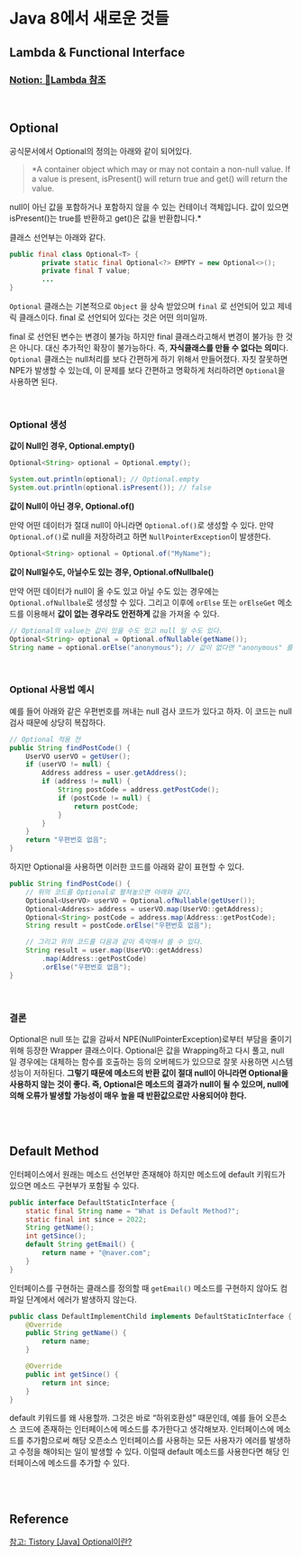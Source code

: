 # Java 8에서 새로운 것들

## Lambda & Functional Interface

### [Notion: 🙊Lambda 참조](https://www.notion.so/Lambda-5690eafe0630418597eea68d43060680)

<br/>

## Optional

공식문서에서 Optional의 정의는 아래와 같이 되어있다.

> *A container object which may or may not contain a non-null value. If a value is present, isPresent() will return true and get() will return the value.

null이 아닌 값을 포함하거나 포함하지 않을 수 있는 컨테이너 객체입니다. 값이 있으면 isPresent()는 true를 반환하고 get()은 값을 반환합니다.*
> 

클래스 선언부는 아래와 같다.

```java
public final class Optional<T> {
		private static final Optional<?> EMPTY = new Optional<>();
		private final T value;
		...
}
```

`Optional` 클래스는 기본적으로 `Object` 을 상속 받았으며 `final` 로 선언되어 있고 제네릭 클래스이다. final 로 선언되어 있다는 것은 어떤 의미일까.

final 로 선언된 변수는 변경이 불가능 하지만 final 클래스라고해서 변경이 불가능 한 것은 아니다. 대신 추가적인 확장이 불가능하다. 즉, **자식클래스를 만들 수 없다는 의미**다. `Optional` 클래스는 null처리를 보다 간편하게 하기 위해서 만들어졌다. 자칫 잘못하면 NPE가 발생할 수 있는데, 이 문제를 보다 간편하고 명확하게 처리하려면 `Optional`을 사용하면 된다.

<br/>

### Optional 생성

****값이 Null인 경우, Optional.empty()****

```java
Optional<String> optional = Optional.empty();

System.out.println(optional); // Optional.empty
System.out.println(optional.isPresent()); // false
```

****값이 Null이 아닌 경우, Optional.of()****

만약 어떤 데이터가 절대 null이 아니라면 `Optional.of()`로 생성할 수 있다. 만약 `Optional.of()`로 null을 저장하려고 하면 `NullPointerException`이 발생한다.

```java
Optional<String> optional = Optional.of("MyName");
```

****값이 Null일수도, 아닐수도 있는 경우, Optional.ofNullbale()****

만약 어떤 데이터가 null이 올 수도 있고 아닐 수도 있는 경우에는 `Optional.ofNullbale`로 생성할 수 있다. 그리고 이후에 `orElse` 또는 `orElseGet` 메소드를 이용해서 **값이 없는 경우라도 안전하게** 값을 가져올 수 있다.

```java
// Optional의 value는 값이 있을 수도 있고 null 일 수도 있다.
Optional<String> optional = Optional.ofNullable(getName());
String name = optional.orElse("anonymous"); // 값이 없다면 "anonymous" 를 리턴
```

<br/>

### Optional 사용법 예시

예를 들어 아래와 같은 우편번호를 꺼내는 null 검사 코드가 있다고 하자. 이 코드는 null 검사 때문에 상당히 복잡하다.

```java
// Optional 적용 전 
public String findPostCode() {
    UserVO userVO = getUser();
    if (userVO != null) {
        Address address = user.getAddress();
        if (address != null) {
            String postCode = address.getPostCode();
            if (postCode != null) {
                return postCode;
            }
        }
    }
    return "우편번호 없음";
}
```

하지만 Optional을 사용하면 이러한 코드를 아래와 같이 표현할 수 있다.

```java
public String findPostCode() {
    // 위의 코드를 Optional로 펼쳐놓으면 아래와 같다.
    Optional<UserVO> userVO = Optional.ofNullable(getUser());
    Optional<Address> address = userVO.map(UserVO::getAddress);
    Optional<String> postCode = address.map(Address::getPostCode);
    String result = postCode.orElse("우편번호 없음");

    // 그리고 위의 코드를 다음과 같이 축약해서 쓸 수 있다.
    String result = user.map(UserVO::getAddress)
        .map(Address::getPostCode)
        .orElse("우편번호 없음");
}
```

<br/>

### 결론

Optional은 null 또는 값을 감싸서 NPE(NullPointerException)로부터 부담을 줄이기 위해 등장한 Wrapper 클래스이다. Optional은 값을 Wrapping하고 다시 풀고, null 일 경우에는 대체하는 함수를 호출하는 등의 오버헤드가 있으므로 잘못 사용하면 시스템 성능이 저하된다. **그렇기 때문에 메소드의 반환 값이 절대 null이 아니라면 Optional을 사용하지 않는 것이 좋다. 즉, Optional은 메소드의 결과가 null이 될 수 있으며, null에 의해 오류가 발생할 가능성이 매우 높을 때 반환값으로만 사용되어야 한다.**

<br/>
<br/>

## Default Method

인터페이스에서 원래는 메소드 선언부만 존재해야 하지만 메소드에 default 키워드가 있으면 메소드 구현부가 포함될 수 있다.

```java
public interface DefaultStaticInterface {
	static final String name = "What is Default Method?";
	static final int since = 2022;
	String getName();
	int getSince();
	default String getEmail() {
		return name + "@naver.com";
	}
}
```

인터페이스를 구현하는 클래스를 정의할 때 `getEmail()` 메소드를 구현하지 않아도 컴파일 단계에서 에러가 발생하지 않는다.

```java
public class DefaultImplementChild implements DefaultStaticInterface {
	@Override
	public String getName() {
		return name;
	}

	@Override
	public int getSince() {
		return int since;
	}
}
```

default 키워드를 왜 사용할까. 그것은 바로 “하위호환성” 때문인데, 예를 들어 오픈소스 코드에 존재하는 인터페이스에 메소드를 추가한다고 생각해보자. 인터페이스에 메소드를 추가함으로써 해당 오픈소스 인터페이스를 사용하는 모든 사용자가 에러를 발생하고 수정을 해야되는 일이 발생할 수 있다. 이럴때 default 메소드를 사용한다면 해당 인터페이스에 메소드를 추가할 수 있다.

<br/>
<br/>

## Reference

[참고: Tistory [Java] Optional이란?](https://mangkyu.tistory.com/70)